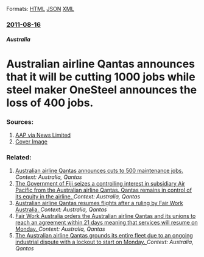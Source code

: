 
Formats: [HTML](/news/2011/08/16/australian-airline-qantas-announces-that-it-will-be-cutting-1000-jobs-while-steel-maker-onesteel-announces-the-loss-of-400-jobs.html)  [JSON](/news/2011/08/16/australian-airline-qantas-announces-that-it-will-be-cutting-1000-jobs-while-steel-maker-onesteel-announces-the-loss-of-400-jobs.json)  [XML](/news/2011/08/16/australian-airline-qantas-announces-that-it-will-be-cutting-1000-jobs-while-steel-maker-onesteel-announces-the-loss-of-400-jobs.xml)  

### [2011-08-16](/news/2011/08/16/index.md)

##### Australia
# Australian airline Qantas announces that it will be cutting 1000 jobs while steel maker OneSteel announces the loss of 400 jobs. 




### Sources:

1. [AAP via News Limited](http://www.news.com.au/business/job-losses-due-to-patchwork-economy-swan/story-e6frfm1i-1226115936314?from=public_rss)
1. [Cover Image](http://resources.news.com.au/cs/newscomau/images/placeholders/story-thumb-large.jpg)

### Related:

1. [Australian airline Qantas announces cuts to 500 maintenance jobs. ](/news/2012/05/21/australian-airline-qantas-announces-cuts-to-500-maintenance-jobs.md) _Context: Australia, Qantas_
2. [The Government of Fiji seizes a controlling interest in subsidiary Air Pacific from the Australian airline Qantas. Qantas remains in control of its equity in the airline. ](/news/2012/03/28/the-government-of-fiji-seizes-a-controlling-interest-in-subsidiary-air-pacific-from-the-australian-airline-qantas-qantas-remains-in-control.md) _Context: Australia, Qantas_
3. [Australian airline Qantas resumes flights after a ruling by Fair Work Australia. ](/news/2011/10/31/australian-airline-qantas-resumes-flights-after-a-ruling-by-fair-work-australia.md) _Context: Australia, Qantas_
4. [Fair Work Australia orders the Australian airline Qantas and its unions to reach an agreement within 21 days meaning that services will resume on Monday. ](/news/2011/10/30/fair-work-australia-orders-the-australian-airline-qantas-and-its-unions-to-reach-an-agreement-within-21-days-meaning-that-services-will-resu.md) _Context: Australia, Qantas_
5. [The Australian airline Qantas grounds its entire fleet due to an ongoing industrial dispute with a lockout to start on Monday. ](/news/2011/10/29/the-australian-airline-qantas-grounds-its-entire-fleet-due-to-an-ongoing-industrial-dispute-with-a-lockout-to-start-on-monday.md) _Context: Australia, Qantas_
